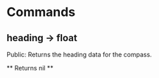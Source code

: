 # Commands

## heading → float

Public: Returns the heading data for the compass.

** Returns nil **